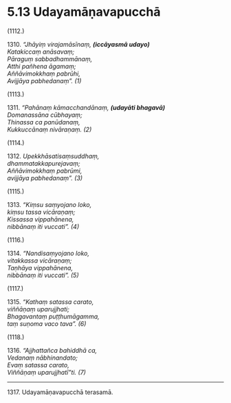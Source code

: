 # 5.13 Udayamāṇavapucchā

(1112.)

1310\. _“Jhāyiṃ virajamāsīnaṃ, __(iccāyasmā udayo)___  
_Katakiccaṃ anāsavaṃ;_  
_Pāraguṃ sabbadhammānaṃ,_  
_Atthi pañhena āgamaṃ;_  
_Aññāvimokkhaṃ pabrūhi,_  
_Avijjāya pabhedanaṃ”. (1)_  

(1113.)

1311\. _“Pahānaṃ kāmacchandānaṃ, __(udayāti bhagavā)___  
_Domanassāna cūbhayaṃ;_  
_Thinassa ca panūdanaṃ,_  
_Kukkuccānaṃ nivāraṇaṃ. (2)_  

(1114.)

1312\. _Upekkhāsatisaṃsuddhaṃ,_  
_dhammatakkapurejavaṃ;_  
_Aññāvimokkhaṃ pabrūmi,_  
_avijjāya pabhedanaṃ”. (3)_  

(1115.)

1313\. _“Kiṃsu saṃyojano loko,_  
_kiṃsu tassa vicāraṇaṃ;_  
_Kissassa vippahānena,_  
_nibbānaṃ iti vuccati”. (4)_  

(1116.)

1314\. _“Nandisaṃyojano loko,_  
_vitakkassa vicāraṇaṃ;_  
_Taṇhāya vippahānena,_  
_nibbānaṃ iti vuccati”. (5)_  

(1117.)

1315\. _“Kathaṃ satassa carato,_  
_viññāṇaṃ uparujjhati;_  
_Bhagavantaṃ puṭṭhumāgamma,_  
_taṃ suṇoma vaco tava”. (6)_  

(1118.)

1316\. _“Ajjhattañca bahiddhā ca,_  
_Vedanaṃ nābhinandato;_  
_Evaṃ satassa carato,_  
_Viññāṇaṃ uparujjhatī”ti. (7)_  

---

1317\. Udayamāṇavapucchā terasamā.
